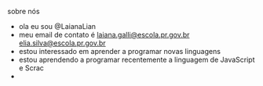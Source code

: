 sobre nós
- ola eu sou @LaianaLian
- meu email de contato é laiana.galli@escola.pr.gov.br elia.silva@escola.pr.gov.br
- estou interessado em aprender a programar novas linguagens
- estou aprendendo a programar recentemente a linguagem de JavaScript e Scrac
-

<!---
LaianaLian/LaianaLian is a ✨ special ✨ repository because its `README.md` (this file) appears on your GitHub profile.
You can click the Preview link to take a look at your changes.
--->
